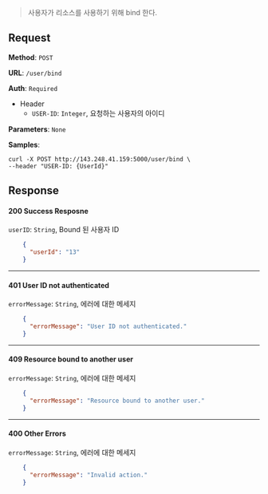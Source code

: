 > 사용자가 리소스를 사용하기 위해 bind 한다.

## Request

**Method**: `POST`

**URL**: `/user/bind`

**Auth**: `Required`

* Header
  * `USER-ID`: `Integer`, 요청하는 사용자의 아이디

**Parameters**: `None`

**Samples**:
```
curl -X POST http://143.248.41.159:5000/user/bind \
--header "USER-ID: {UserId}"
```

## Response

#### 200 Success Resposne
`userID`: `String`, Bound 된 사용자 ID
```json
    {
      "userId": "13"
    }
```
***
#### 401 User ID not authenticated
`errorMessage`: `String`, 에러에 대한 메세지
```json
    {
      "errorMessage": "User ID not authenticated."
    }
```
***
#### 409 Resource bound to another user
`errorMessage`: `String`, 에러에 대한 메세지
```json
    {
      "errorMessage": "Resource bound to another user."
    }
```
***
#### 400 Other Errors
`errorMessage`: `String`, 에러에 대한 메세지
```json
    {
      "errorMessage": "Invalid action."
    }
```